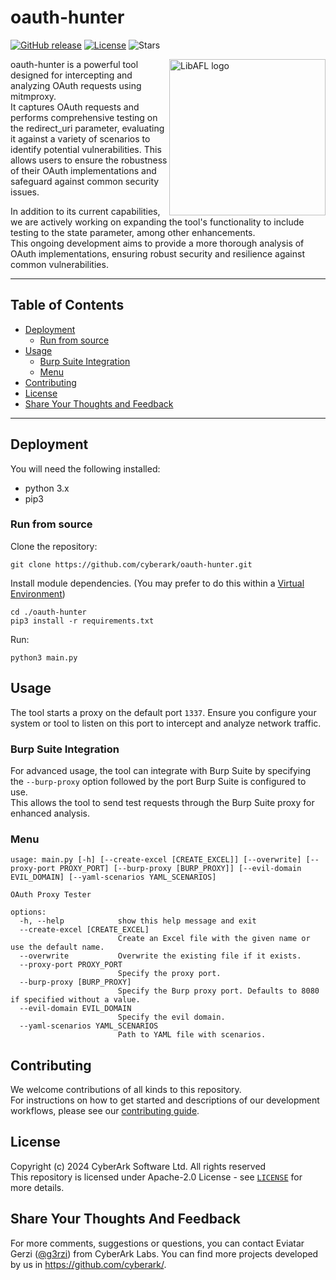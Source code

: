 

# oauth-hunter

[![GitHub release][release-img]][release]
[![License][license-img]][license] 
![Stars](https://img.shields.io/github/stars/cyberark/oauth-hunter)  


 <img align="right" src="https://github.com/user-attachments/assets/480aa00f-54d9-41fa-bb6b-e65f92fbc19e" alt="LibAFL logo" width="250" heigh="250">

oauth-hunter is a powerful tool designed for intercepting and analyzing OAuth requests using mitmproxy.   
It captures OAuth requests and performs comprehensive testing on the redirect_uri parameter, evaluating it against a variety of scenarios to identify potential vulnerabilities. 
This allows users to ensure the robustness of their OAuth implementations and safeguard against common security issues.  

In addition to its current capabilities, we are actively working on expanding the tool's functionality to include testing to the state parameter, among other enhancements.   
This ongoing development aims to provide a more thorough analysis of OAuth implementations, ensuring robust security and resilience against common vulnerabilities.  

--- 

## Table of Contents
- [Deployment](#deployment)
  - [Run from source](#run-from-source)
- [Usage](#usage)
  - [Burp Suite Integration](#burp-suite-integration)
  - [Menu](#menu)
- [Contributing](#contributing)
- [License](#license)
- [Share Your Thoughts and Feedback](#share-your-thoughts-and-feedback)

---

## Deployment  
You will need the following installed:
* python 3.x
* pip3

### Run from source
Clone the repository:
~~~
git clone https://github.com/cyberark/oauth-hunter.git
~~~

Install module dependencies. (You may prefer to do this within a [Virtual Environment](https://packaging.python.org/guides/installing-using-pip-and-virtual-environments/))
~~~
cd ./oauth-hunter
pip3 install -r requirements.txt
~~~

Run:
~~~
python3 main.py
~~~



## Usage  

The tool starts a proxy on the default port `1337`. Ensure you configure your system or tool to listen on this port to intercept and analyze network traffic.  

### Burp Suite Integration
For advanced usage, the tool can integrate with Burp Suite by specifying the `--burp-proxy` option followed by the port Burp Suite is configured to use.   
This allows the tool to send test requests through the Burp Suite proxy for enhanced analysis.


### Menu
```
usage: main.py [-h] [--create-excel [CREATE_EXCEL]] [--overwrite] [--proxy-port PROXY_PORT] [--burp-proxy [BURP_PROXY]] [--evil-domain EVIL_DOMAIN] [--yaml-scenarios YAML_SCENARIOS]

OAuth Proxy Tester

options:
  -h, --help            show this help message and exit
  --create-excel [CREATE_EXCEL]
                        Create an Excel file with the given name or use the default name.
  --overwrite           Overwrite the existing file if it exists.
  --proxy-port PROXY_PORT
                        Specify the proxy port.
  --burp-proxy [BURP_PROXY]
                        Specify the Burp proxy port. Defaults to 8080 if specified without a value.
  --evil-domain EVIL_DOMAIN
                        Specify the evil domain.
  --yaml-scenarios YAML_SCENARIOS
                        Path to YAML file with scenarios.
```

 


## Contributing

We welcome contributions of all kinds to this repository.  
For instructions on how to get started and descriptions
of our development workflows, please see our [contributing guide](https://github.com/cyberark/oauth-hunter/blob/main/CONTRIBUTING.md).

## License  
Copyright (c) 2024 CyberArk Software Ltd. All rights reserved  
This repository is licensed under  Apache-2.0 License - see [`LICENSE`](LICENSE) for more details.

## Share Your Thoughts And Feedback
For more comments, suggestions or questions, you can contact Eviatar Gerzi ([@g3rzi](https://twitter.com/g3rzi)) from CyberArk Labs.
You can find more projects developed by us in https://github.com/cyberark/.

[release-img]: https://img.shields.io/github/release/cyberark/oauth-hunter.svg
[release]: https://github.com/cyberark/oauth-hunter/releases

[license-img]: https://img.shields.io/github/license/cyberark/oauth-hunter.svg
[license]: https://github.com/cyberark/oauth-hunter/blob/master/LICENSE

